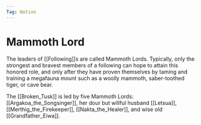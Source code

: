 ```yaml
---
Tag: Notion
---
```

# Mammoth Lord
The leaders of [[Following]]s are called Mammoth Lords. Typically, only the strongest and bravest members of a following can hope to attain this honored role, and only after they have proven themselves by taming and training a megafauna mount such as a woolly mammoth, saber-toothed tiger, or cave bear.

The [[Broken_Tusk]] is led by five Mammoth Lords: [[Argakoa_the_Songsinger]], her dour but willful husband [[Letsua]], [[Merthig_the_Firekeeper]], [[Nakta_the_Healer]], and wise old [[Grandfather_Eiwa]].